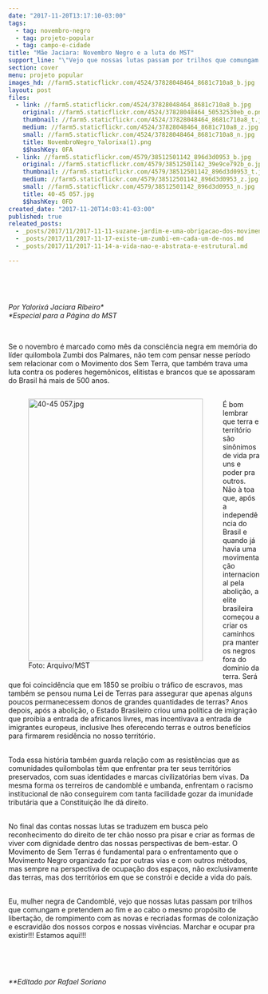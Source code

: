 ```yaml
---
date: "2017-11-20T13:17:10-03:00"
tags:
  - tag: novembro-negro
  - tag: projeto-popular
  - tag: campo-e-cidade
title: "Mãe Jaciara: Novembro Negro e a luta do MST"
support_line: "\"Vejo que nossas lutas passam por trilhos que comungam e pretendem ao fim e ao cabo o mesmo propósito de libertação\", afirma a Yalorixá em artigo para a Página do MST."
section: cover
menu: projeto popular
images_hd: //farm5.staticflickr.com/4524/37828048464_8681c710a8_b.jpg
layout: post
files:
  - link: //farm5.staticflickr.com/4524/37828048464_8681c710a8_b.jpg
    original: //farm5.staticflickr.com/4524/37828048464_50532530eb_o.png
    thumbnail: //farm5.staticflickr.com/4524/37828048464_8681c710a8_t.jpg
    medium: //farm5.staticflickr.com/4524/37828048464_8681c710a8_z.jpg
    small: //farm5.staticflickr.com/4524/37828048464_8681c710a8_n.jpg
    title: NovembroNegro_Yalorixa(1).png
    $$hashKey: 0FA
  - link: //farm5.staticflickr.com/4579/38512501142_896d3d0953_b.jpg
    original: //farm5.staticflickr.com/4579/38512501142_39e9ce792b_o.jpg
    thumbnail: //farm5.staticflickr.com/4579/38512501142_896d3d0953_t.jpg
    medium: //farm5.staticflickr.com/4579/38512501142_896d3d0953_z.jpg
    small: //farm5.staticflickr.com/4579/38512501142_896d3d0953_n.jpg
    title: 40-45 057.jpg
    $$hashKey: 0FD
created_date: "2017-11-20T14:03:41-03:00"
published: true
releated_posts:
  - _posts/2017/11/2017-11-11-suzane-jardim-e-uma-obrigacao-dos-movimentos-sociais-pensarem-a-questao-racial-para-alem-dos-meses-tematicos-e-datas-simbolicas.md
  - _posts/2017/11/2017-11-17-existe-um-zumbi-em-cada-um-de-nos.md
  - _posts/2017/11/2017-11-14-a-vida-nao-e-abstrata-e-estrutural.md

---
```

<p>&nbsp;</p>

<p>&nbsp;</p>

<p><em>Por Yalorix&aacute; Jaciara Ribeiro*<br />
*Especial para a P&aacute;gina do MST</em></p>

<p>&nbsp;</p>

<p>Se o novembro &eacute; marcado como m&ecirc;s da consci&ecirc;ncia negra em mem&oacute;ria do l&iacute;der quilombola Zumbi dos Palmares, n&atilde;o tem com pensar nesse per&iacute;odo sem relacionar com o Movimento dos Sem Terra, que tamb&eacute;m trava uma luta contra os poderes hegem&ocirc;nicos, elitistas e brancos que se apossaram do Brasil h&aacute; mais de 500 anos.&nbsp;</p>

<figure class="image" style="float:left"><img alt="40-45 057.jpg" height="525" src="//farm5.staticflickr.com/4579/38512501142_896d3d0953_b.jpg" width="350" />
<figcaption>Foto: Arquivo/MST</figcaption>
</figure>

<p><br />
&Eacute; bom lembrar que terra e territ&oacute;rio s&atilde;o sin&ocirc;nimos de vida pra uns e poder pra outros. N&atilde;o &agrave; toa que, ap&oacute;s a independ&ecirc;ncia do Brasil e quando j&aacute; havia uma movimenta&ccedil;&atilde;o internacional pela aboli&ccedil;&atilde;o, a elite brasileira come&ccedil;ou a criar os caminhos pra manter os negros fora do dom&iacute;nio da terra. Ser&aacute; que foi coincid&ecirc;ncia que em 1850 se proibiu o tr&aacute;fico de escravos, mas tamb&eacute;m se pensou numa Lei de Terras para assegurar que apenas alguns poucos permanecessem donos de grandes quantidades de terras? Anos depois, ap&oacute;s a aboli&ccedil;&atilde;o, o Estado Brasileiro criou uma pol&iacute;tica de imigra&ccedil;&atilde;o que proibia a entrada de africanos livres, mas incentivava a entrada de imigrantes europeus, inclusive lhes oferecendo terras e outros benef&iacute;cios para firmarem resid&ecirc;ncia no nosso territ&oacute;rio.&nbsp;</p>

<p><br />
Toda essa hist&oacute;ria tamb&eacute;m guarda rela&ccedil;&atilde;o com as resist&ecirc;ncias que as comunidades quilombolas t&ecirc;m que enfrentar pra ter seus territ&oacute;rios preservados, com suas identidades e marcas civilizat&oacute;rias bem vivas. Da mesma forma os terreiros de candombl&eacute; e umbanda, enfrentam o racismo institucional de n&atilde;o conseguirem com tanta facilidade gozar da imunidade tribut&aacute;ria que a Constitui&ccedil;&atilde;o lhe d&aacute; direito.&nbsp;</p>

<p><br />
No final das contas nossas lutas se traduzem em busca pelo reconhecimento do direito de ter ch&atilde;o nosso pra pisar e criar as formas de viver com dignidade dentro das nossas perspectivas de bem-estar. O Movimento de Sem Terras &eacute; fundamental para o enfrentamento que o Movimento Negro organizado faz por outras vias e com outros m&eacute;todos, mas sempre na perspectiva de ocupa&ccedil;&atilde;o dos espa&ccedil;os, n&atilde;o exclusivamente das terras, mas dos territ&oacute;rios em que se constr&oacute;i e decide a vida do pa&iacute;s.</p>

<p><br />
Eu, mulher negra de Candombl&eacute;, vejo que nossas lutas passam por trilhos que comungam e pretendem ao fim e ao cabo o mesmo prop&oacute;sito de liberta&ccedil;&atilde;o, de rompimento com as novas e recriadas formas de coloniza&ccedil;&atilde;o e escravid&atilde;o dos nossos corpos e nossas viv&ecirc;ncias. Marchar e ocupar pra existir!!! Estamos aqui!!!</p>

<p>&nbsp;</p>

<p>&nbsp;</p>

<p><em>**Editado por Rafael Soriano</em></p>
